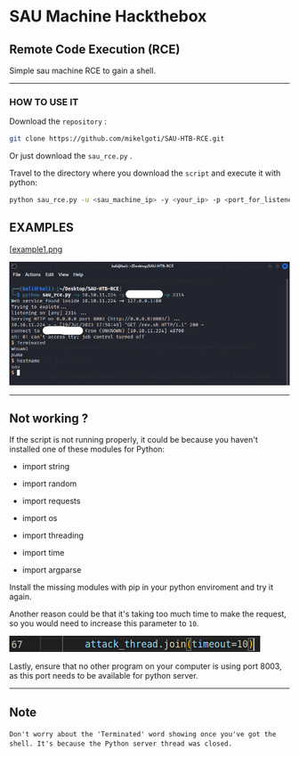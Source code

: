 # SAU Machine Hackthebox

## Remote Code Execution (RCE)

Simple sau machine RCE to gain a shell.

---

### HOW TO USE IT

Download the `repository` :

```bash
git clone https://github.com/mikelgoti/SAU-HTB-RCE.git
```

Or just download the `sau_rce.py` .



Travel to the directory where you download the `script` and execute it with python:

```bash
python sau_rce.py -u <sau_machine_ip> -y <your_ip> -p <port_for_listener>
```

## EXAMPLES


[[example1.png](images\example1.png)



![example2.png](images\example2.png)


---

## Not working ?

If the script is not running properly, it could be because you haven't installed one of these modules for Python:

+ import string

+ import random

+ import requests

+ import os

+ import threading

+ import time

+ import argparse

Install the missing modules with pip in your python enviroment and try it again.



Another reason could be that it's taking too much time to make the request, so you would need to increase this parameter to `10`.

![example3.png](images\example3.png)



Lastly, ensure that no other program on your computer is using port 8003, as this port needs to be available for python server.



---

## Note

`Don't worry about the 'Terminated' word showing once you've got the shell. It's because the Python server thread was closed.`
